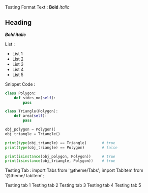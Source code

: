 Testing Format Text :
**Bold**
*Italic*
## Heading
***Bold italic***

List :
- List 1
- List 2
- List 3
- List 4
- List 5


Snippet Code :

```python
class Polygon:
    def sides_no(self):
        pass

class Triangle(Polygon):
    def area(self):
        pass

obj_polygon = Polygon()
obj_triangle = Triangle()

print(type(obj_triangle) == Triangle)   	# true
print(type(obj_triangle) == Polygon)    	# false

print(isinstance(obj_polygon, Polygon)) 	# true
print(isinstance(obj_triangle, Polygon))	# true
```


Testing Tab :
import Tabs from '@theme/Tabs'; 
import TabItem from '@theme/TabItem';

<Tabs>
 <TabItem value="tab 1" label="Ini Tab 1" default>
      Testing tab 1
      </TabItem>
 <TabItem value="tab 2" label="Ini Tab 2">
      Testing tab 2
      </TabItem>
 <TabItem value="tab 3" label="Ini Tab 3">
      Testing tab 3
      </TabItem>
 <TabItem value="tab 4" label="Ini tab 4">
      Testing tab 4
      </TabItem>
 <TabItem value="tab 5" label="Ini tab 5">
      Testing tab 5
      </TabItem>
</Tabs>
